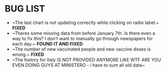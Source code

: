 # BUG LIST

- ~The last chart is not updating correctly while clicking on radio label.~ **FIXED**
- ~Theres some missing data from before January 7th. Is there even a way to fix this? I don't want to manually go through newspapers for each day.~ **FOUND IT AND FIXED**
- ~The number of new vaccinated people and new vaccine doses is wrong.~ **FIXED**
- ~The history for Italy IS NOT PROVIDED ANYMORE LIKE WTF ARE YOU EVEN DOING GUYS AT MINISTERO - i have to sum all old data~
